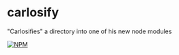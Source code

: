 carlosify
=========

"Carlosifies" a directory into one of his new node modules

[![NPM](https://nodei.co/npm/carlosify.png?downloads=true)](https://nodei.co/npm/carlosify/)
